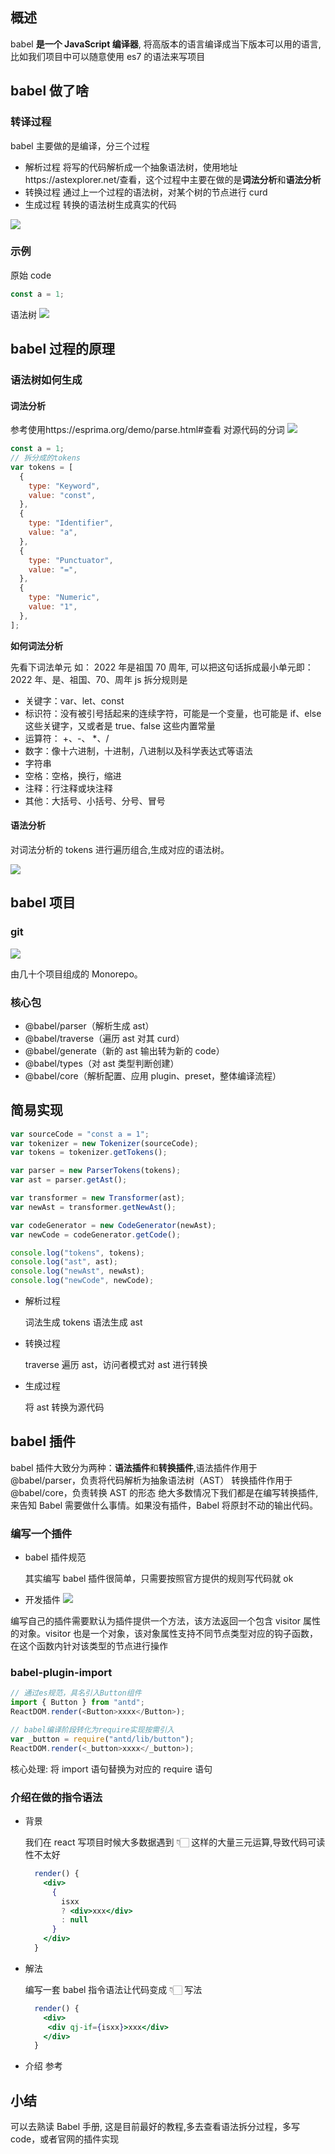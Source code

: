 ## 概述

babel **是一个 JavaScript 编译器**, 将高版本的语言编译成当下版本可以用的语言,比如我们项目中可以随意使用 es7 的语法来写项目

## babel 做了啥

### 转译过程

babel 主要做的是编译，分三个过程

- 解析过程
  将写的代码解析成一个抽象语法树，使用地址https://astexplorer.net/查看，这个过程中主要在做的是**词法分析**和**语法分析**
- 转换过程
  通过上一个过程的语法树，对某个树的节点进行 curd
- 生成过程
  转换的语法树生成真实的代码

![](https://user-images.githubusercontent.com/21278158/187816182-cd316d41-67db-44ec-9e6a-619b1c86aae7.png)

### 示例

原始 code

```js
const a = 1;
```

语法树
![](https://user-images.githubusercontent.com/21278158/187815402-e963e312-e789-44b4-b39a-a2adfc2d704e.png)

## babel 过程的原理

### 语法树如何生成

#### 词法分析

参考使用https://esprima.org/demo/parse.html#查看
对源代码的分词
![](https://user-images.githubusercontent.com/21278158/187817751-259bd1ff-2077-41f5-b434-1e1433cb07eb.png)

```js
const a = 1;
// 拆分成的tokens
var tokens = [
  {
    type: "Keyword",
    value: "const",
  },
  {
    type: "Identifier",
    value: "a",
  },
  {
    type: "Punctuator",
    value: "=",
  },
  {
    type: "Numeric",
    value: "1",
  },
];
```

**如何词法分析**

先看下词法单元 如： 2022 年是祖国 70 周年, 可以把这句话拆成最小单元即：2022 年、是、祖国、70、周年
js 拆分规则是

- 关键字：var、let、const
- 标识符：没有被引号括起来的连续字符，可能是一个变量，也可能是 if、else 这些关键字，又或者是 true、false 这些内置常量
- 运算符： +、-、 \*、/
- 数字：像十六进制，十进制，八进制以及科学表达式等语法
- 字符串
- 空格：空格，换行，缩进
- 注释：行注释或块注释
- 其他：大括号、小括号、分号、冒号

#### 语法分析

对词法分析的 tokens 进行遍历组合,生成对应的语法树。

![](https://user-images.githubusercontent.com/21278158/187818075-b736e0f4-6e8a-4484-ab94-69144ce1350a.png)

## babel 项目

### git

![](https://user-images.githubusercontent.com/21278158/187839057-b24e4cb9-27c1-4c39-9c2c-940df0e402a6.png)

由几十个项目组成的 Monorepo。

### 核心包

- @babel/parser（解析生成 ast）
- @babel/traverse（遍历 ast 对其 curd）
- @babel/generate（新的 ast 输出转为新的 code）
- @babel/types（对 ast 类型判断创建）
- @babel/core（解析配置、应用 plugin、preset，整体编译流程）

## 简易实现

```js
var sourceCode = "const a = 1";
var tokenizer = new Tokenizer(sourceCode);
var tokens = tokenizer.getTokens();

var parser = new ParserTokens(tokens);
var ast = parser.getAst();

var transformer = new Transformer(ast);
var newAst = transformer.getNewAst();

var codeGenerator = new CodeGenerator(newAst);
var newCode = codeGenerator.getCode();

console.log("tokens", tokens);
console.log("ast", ast);
console.log("newAst", newAst);
console.log("newCode", newCode);
```

- 解析过程

  词法生成 tokens
  语法生成 ast

- 转换过程

  traverse 遍历 ast，访问者模式对 ast 进行转换

- 生成过程

  将 ast 转换为源代码

## babel 插件

babel 插件大致分为两种：**语法插件**和**转换插件**,语法插件作用于 @babel/parser，负责将代码解析为抽象语法树（AST）
转换插件作用于 @babel/core，负责转换 AST 的形态
绝大多数情况下我们都是在编写转换插件,来告知 Babel 需要做什么事情。如果没有插件，Babel 将原封不动的输出代码。

### 编写一个插件

- babel 插件规范

  其实编写 babel 插件很简单，只需要按照官方提供的规则写代码就 ok

- 开发插件
  ![](https://p3-juejin.byteimg.com/tos-cn-i-k3u1fbpfcp/ee6ef6a059574d67a65dc7d3785008c5~tplv-k3u1fbpfcp-zoom-in-crop-mark:3024:0:0:0.awebp)

编写自己的插件需要默认为插件提供一个方法，该方法返回一个包含 visitor 属性的对象。visitor 也是一个对象，该对象属性支持不同节点类型对应的钩子函数，在这个函数内针对该类型的节点进行操作

### babel-plugin-import

```js
// 通过es规范，具名引入Button组件
import { Button } from "antd";
ReactDOM.render(<Button>xxxx</Button>);

// babel编译阶段转化为require实现按需引入
var _button = require("antd/lib/button");
ReactDOM.render(<_button>xxxx</_button>);
```

核心处理: 将 import 语句替换为对应的 require 语句

### 介绍在做的指令语法

- 背景

  我们在 react 写项目时候大多数据遇到 👇🏻 这样的大量三元运算,导致代码可读性不太好

  ```jsx
    render() {
      <div>
        {
          isxx
          ? <div>xxx</div>
          : null
        }
      </div>
    }
  ```

- 解法

  编写一套 babel 指令语法让代码变成 👇🏻 写法

  ```jsx
    render() {
      <div>
       <div qj-if={isxx}>xxx</div>
      </div>
    }
  ```

- 介绍
  参考

## 小结

可以去熟读 Babel 手册, 这是目前最好的教程,多去查看语法拆分过程，多写 code，或者官网的插件实现
